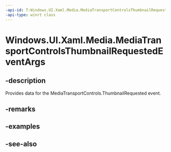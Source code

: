 ```yaml
---
-api-id: T:Windows.UI.Xaml.Media.MediaTransportControlsThumbnailRequestedEventArgs
-api-type: winrt class
---
```


<!-- Class syntax.
public class MediaTransportControlsThumbnailRequestedEventArgs : Windows.UI.Xaml.Media.IMediaTransportControlsThumbnailRequestedEventArgs
-->

# Windows.UI.Xaml.Media.MediaTransportControlsThumbnailRequestedEventArgs

## -description
Provides data for the MediaTransportControls.ThumbnailRequested event.


## -remarks

## -examples

## -see-also
